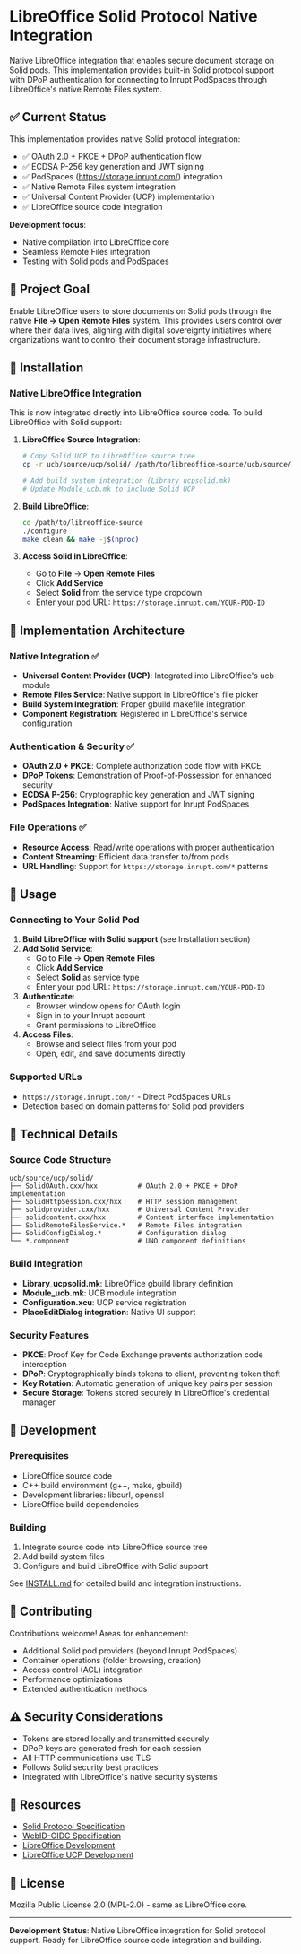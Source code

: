 # LibreOffice Solid Protocol Native Integration

Native LibreOffice integration that enables secure document storage on Solid pods. This implementation provides built-in Solid protocol support with DPoP authentication for connecting to Inrupt PodSpaces through LibreOffice's native Remote Files system.

## ✅ Current Status

This implementation provides native Solid protocol integration:
- ✅ OAuth 2.0 + PKCE + DPoP authentication flow
- ✅ ECDSA P-256 key generation and JWT signing  
- ✅ PodSpaces (https://storage.inrupt.com/) integration
- ✅ Native Remote Files system integration
- ✅ Universal Content Provider (UCP) implementation
- ✅ LibreOffice source code integration

**Development focus**:
- Native compilation into LibreOffice core
- Seamless Remote Files integration
- Testing with Solid pods and PodSpaces

## 🎯 Project Goal

Enable LibreOffice users to store documents on Solid pods through the native **File → Open Remote Files** system. This provides users control over where their data lives, aligning with digital sovereignty initiatives where organizations want to control their document storage infrastructure.

## 🚀 Installation

### Native LibreOffice Integration

This is now integrated directly into LibreOffice source code. To build LibreOffice with Solid support:

1. **LibreOffice Source Integration**:
   ```bash
   # Copy Solid UCP to LibreOffice source tree
   cp -r ucb/source/ucp/solid/ /path/to/libreoffice-source/ucb/source/ucp/
   
   # Add build system integration (Library_ucpsolid.mk)
   # Update Module_ucb.mk to include Solid UCP
   ```

2. **Build LibreOffice**:
   ```bash
   cd /path/to/libreoffice-source
   ./configure
   make clean && make -j$(nproc)
   ```

3. **Access Solid in LibreOffice**:
   - Go to **File** → **Open Remote Files**
   - Click **Add Service**
   - Select **Solid** from the service type dropdown
   - Enter your pod URL: `https://storage.inrupt.com/YOUR-POD-ID`

## 📁 Implementation Architecture

### Native Integration ✅
- **Universal Content Provider (UCP)**: Integrated into LibreOffice's ucb module
- **Remote Files Service**: Native support in LibreOffice's file picker
- **Build System Integration**: Proper gbuild makefile integration
- **Component Registration**: Registered in LibreOffice's service configuration

### Authentication & Security ✅
- **OAuth 2.0 + PKCE**: Complete authorization code flow with PKCE
- **DPoP Tokens**: Demonstration of Proof-of-Possession for enhanced security
- **ECDSA P-256**: Cryptographic key generation and JWT signing
- **PodSpaces Integration**: Native support for Inrupt PodSpaces

### File Operations ✅
- **Resource Access**: Read/write operations with proper authentication
- **Content Streaming**: Efficient data transfer to/from pods
- **URL Handling**: Support for `https://storage.inrupt.com/*` patterns

## 🧪 Usage

### Connecting to Your Solid Pod

1. **Build LibreOffice with Solid support** (see Installation section)
2. **Add Solid Service**:
   - Go to **File** → **Open Remote Files**
   - Click **Add Service**
   - Select **Solid** as service type
   - Enter your pod URL: `https://storage.inrupt.com/YOUR-POD-ID`
3. **Authenticate**:
   - Browser window opens for OAuth login
   - Sign in to your Inrupt account
   - Grant permissions to LibreOffice
4. **Access Files**:
   - Browse and select files from your pod
   - Open, edit, and save documents directly

### Supported URLs
- `https://storage.inrupt.com/*` - Direct PodSpaces URLs
- Detection based on domain patterns for Solid pod providers

## 🔧 Technical Details

### Source Code Structure
```
ucb/source/ucp/solid/
├── SolidOAuth.cxx/hxx          # OAuth 2.0 + PKCE + DPoP implementation
├── SolidHttpSession.cxx/hxx    # HTTP session management
├── solidprovider.cxx/hxx       # Universal Content Provider
├── solidcontent.cxx/hxx        # Content interface implementation
├── SolidRemoteFilesService.*   # Remote Files integration
├── SolidConfigDialog.*         # Configuration dialog
└── *.component                 # UNO component definitions
```

### Build Integration
- **Library_ucpsolid.mk**: LibreOffice gbuild library definition
- **Module_ucb.mk**: UCB module integration
- **Configuration.xcu**: UCP service registration
- **PlaceEditDialog integration**: Native UI support

### Security Features
- **PKCE**: Proof Key for Code Exchange prevents authorization code interception
- **DPoP**: Cryptographically binds tokens to client, preventing token theft
- **Key Rotation**: Automatic generation of unique key pairs per session
- **Secure Storage**: Tokens stored securely in LibreOffice's credential manager

## 🔨 Development

### Prerequisites
- LibreOffice source code
- C++ build environment (g++, make, gbuild)
- Development libraries: libcurl, openssl
- LibreOffice build dependencies

### Building
1. Integrate source code into LibreOffice source tree
2. Add build system files
3. Configure and build LibreOffice with Solid support

See [INSTALL.md](INSTALL.md) for detailed build and integration instructions.

## 🤝 Contributing

Contributions welcome! Areas for enhancement:
- Additional Solid pod providers (beyond Inrupt PodSpaces)
- Container operations (folder browsing, creation)
- Access control (ACL) integration
- Performance optimizations
- Extended authentication methods

## ⚠️ Security Considerations

- Tokens are stored locally and transmitted securely
- DPoP keys are generated fresh for each session
- All HTTP communications use TLS
- Follows Solid security best practices
- Integrated with LibreOffice's native security systems

## 📖 Resources

- [Solid Protocol Specification](https://solidproject.org/TR/protocol)
- [WebID-OIDC Specification](https://solid.github.io/webid-oidc-spec/)
- [LibreOffice Development](https://wiki.documentfoundation.org/Development)
- [LibreOffice UCP Development](https://wiki.documentfoundation.org/Development/Modules/UCB)

## 📄 License

Mozilla Public License 2.0 (MPL-2.0) - same as LibreOffice core.

---

**Development Status**: Native LibreOffice integration for Solid protocol support. Ready for LibreOffice source code integration and building.